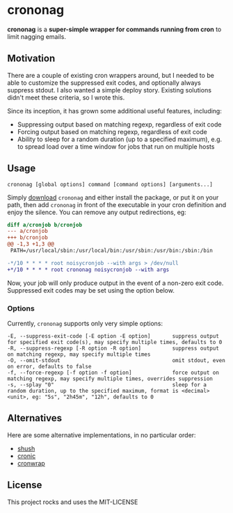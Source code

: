 # crononag

**crononag** is a **super-simple wrapper for commands running from cron** to
limit nagging emails.

## Motivation

There are a couple of existing cron wrappers around, but I needed to be able to
customize the suppressed exit codes, and optionally always suppress stdout.  I
also wanted a simple deploy story.  Existing solutions didn't meet these
criteria, so I wrote this.

Since its inception, it has grown some additional useful features, including:

- Suppressing output based on matching regexp, regardless of exit code
- Forcing output based on matching regexp, regardless of exit code
- Ability to sleep for a random duration (up to a specified maximum), e.g. to
  spread load over a time window for jobs that run on multiple hosts

## Usage

```
crononag [global options] command [command options] [arguments...]
```

Simply [download](https://github.com/pdf/crononag/releases/latest)
`crononag` and either install the package, or put it on your path, then add
`crononag` in front of the executable in your cron definition and enjoy the
silence.  You can remove any output redirections, eg:

```diff
diff a/cronjob b/cronjob
--- a/cronjob
+++ b/cronjob
@@ -1,3 +1,3 @@
 PATH=/usr/local/sbin:/usr/local/bin:/usr/sbin:/usr/bin:/sbin:/bin

-*/10 * * * * root noisycronjob --with args > /dev/null
+*/10 * * * * root crononag noisycronjob --with args
```

Now, your job will only produce output in the event of a non-zero exit code.
Suppressed exit codes may be set using the option below.

### Options

Currently, `crononag` supports only very simple options:

```
-E, --suppress-exit-code [-E option -E option]       suppress output for specified exit code(s), may specify multiple times, defaults to 0
-R, --suppress-regexp [-R option -R option]          suppress output on matching regexp, may specify multiple times
-O, --omit-stdout                                    omit stdout, even on error, defaults to false
-f, --force-regexp [-f option -f option]             force output on matching regexp, may specify multiple times, overrides suppression
-s, --splay "0"                                      sleep for a random duration, up to the specified maximum, format is <decimal><unit>, eg: "5s", "2h45m", "12h", defaults to 0
```

## Alternatives

Here are some alternative implementations, in no particular order:

- [shush](http://web.taranis.org/shush/)
- [cronic](http://habilis.net/cronic/)
- [cronwrap](https://www.uow.edu.au/~sah/cronwrap.html)

## License

This project rocks and uses the MIT-LICENSE
